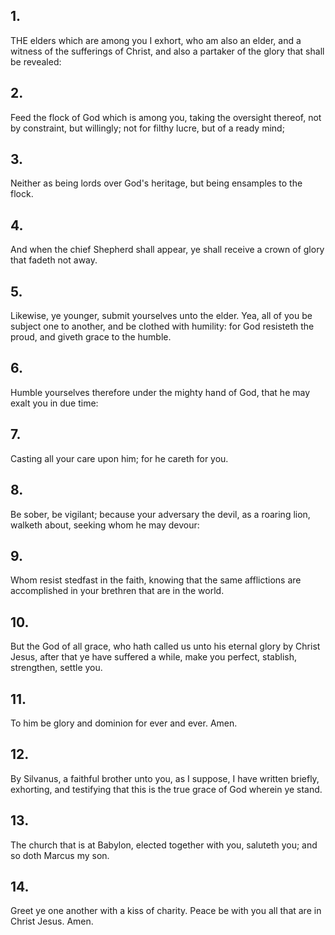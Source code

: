 ## 1.
THE elders which are among you I exhort, who am also an elder, and a witness of the sufferings of Christ, and also a partaker of the glory that shall be revealed:
## 2.
Feed the flock of God which is among you, taking the oversight thereof, not by constraint, but willingly; not for filthy lucre, but of a ready mind;
## 3.
Neither as being lords over God's heritage, but being ensamples to the flock.
## 4.
And when the chief Shepherd shall appear, ye shall receive a crown of glory that fadeth not away.
## 5.
Likewise, ye younger, submit yourselves unto the elder. Yea, all of you be subject one to another, and be clothed with humility: for God resisteth the proud, and giveth grace to the humble.
## 6.
Humble yourselves therefore under the mighty hand of God, that he may exalt you in due time:
## 7.
Casting all your care upon him; for he careth for you.
## 8.
Be sober, be vigilant; because your adversary the devil, as a roaring lion, walketh about, seeking whom he may devour:
## 9.
Whom resist stedfast in the faith, knowing that the same afflictions are accomplished in your brethren that are in the world.
## 10.
But the God of all grace, who hath called us unto his eternal glory by Christ Jesus, after that ye have suffered a while, make you perfect, stablish, strengthen, settle you.
## 11.
To him be glory and dominion for ever and ever. Amen.
## 12.
By Silvanus, a faithful brother unto you, as I suppose, I have written briefly, exhorting, and testifying that this is the true grace of God wherein ye stand.
## 13.
The church that is at Babylon, elected together with you, saluteth you; and so doth Marcus my son.
## 14.
Greet ye one another with a kiss of charity. Peace be with you all that are in Christ Jesus. Amen.

